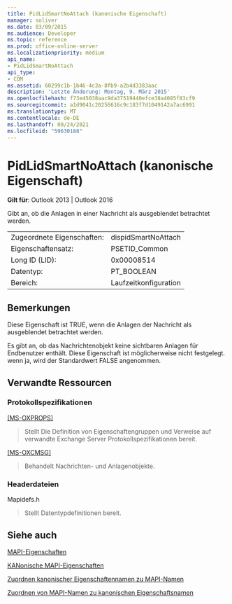 ```yaml
---
title: PidLidSmartNoAttach (kanonische Eigenschaft)
manager: soliver
ms.date: 03/09/2015
ms.audience: Developer
ms.topic: reference
ms.prod: office-online-server
ms.localizationpriority: medium
api_name:
- PidLidSmartNoAttach
api_type:
- COM
ms.assetid: 60299c1b-1b46-4c3a-8fb9-a2b4d3383aac
description: 'Letzte Änderung: Montag, 9. März 2015'
ms.openlocfilehash: f73e45038aac9da37519440efce38a4085f83cf9
ms.sourcegitcommit: a1d9041c20256616c9c183f7d1049142a7ac6991
ms.translationtype: MT
ms.contentlocale: de-DE
ms.lasthandoff: 09/24/2021
ms.locfileid: "59630188"
---
```

# <a name="pidlidsmartnoattach-canonical-property"></a>PidLidSmartNoAttach (kanonische Eigenschaft)

  
  
**Gilt für**: Outlook 2013 | Outlook 2016 
  
Gibt an, ob die Anlagen in einer Nachricht als ausgeblendet betrachtet werden.
  
|||
|:-----|:-----|
|Zugeordnete Eigenschaften:  <br/> |dispidSmartNoAttach  <br/> |
|Eigenschaftensatz:  <br/> |PSETID_Common  <br/> |
|Long ID (LID):  <br/> |0x00008514  <br/> |
|Datentyp:  <br/> |PT_BOOLEAN  <br/> |
|Bereich:  <br/> |Laufzeitkonfiguration  <br/> |
   
## <a name="remarks"></a>Bemerkungen

Diese Eigenschaft ist TRUE, wenn die Anlagen der Nachricht als ausgeblendet betrachtet werden.
  
Es gibt an, ob das Nachrichtenobjekt keine sichtbaren Anlagen für Endbenutzer enthält. Diese Eigenschaft ist möglicherweise nicht festgelegt. wenn ja, wird der Standardwert FALSE angenommen.
  
## <a name="related-resources"></a>Verwandte Ressourcen

### <a name="protocol-specifications"></a>Protokollspezifikationen

[[MS-OXPROPS]](https://msdn.microsoft.com/library/f6ab1613-aefe-447d-a49c-18217230b148%28Office.15%29.aspx)
  
> Stellt Die Definition von Eigenschaftengruppen und Verweise auf verwandte Exchange Server Protokollspezifikationen bereit.
    
[[MS-OXCMSG]](https://msdn.microsoft.com/library/7fd7ec40-deec-4c06-9493-1bc06b349682%28Office.15%29.aspx)
  
> Behandelt Nachrichten- und Anlagenobjekte.
    
### <a name="header-files"></a>Headerdateien

Mapidefs.h
  
> Stellt Datentypdefinitionen bereit.
    
## <a name="see-also"></a>Siehe auch



[MAPI-Eigenschaften](mapi-properties.md)
  
[KANonische MAPI-Eigenschaften](mapi-canonical-properties.md)
  
[Zuordnen kanonischer Eigenschaftennamen zu MAPI-Namen](mapping-canonical-property-names-to-mapi-names.md)
  
[Zuordnen von MAPI-Namen zu kanonischen Eigenschaftsnamen](mapping-mapi-names-to-canonical-property-names.md)

